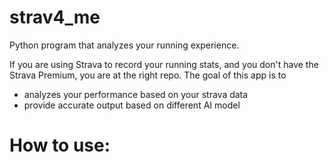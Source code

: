 # strav4_me
Python program that analyzes your running experience. 

If you are using Strava to record your running stats, and you don't have the Strava Premium, you are at the right repo. 
The goal of this app is to  
- analyzes your performance based on your strava data
- provide accurate output based on different AI model 

# How to use:

